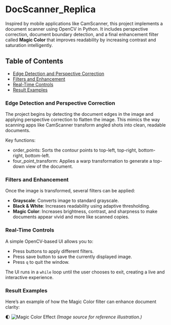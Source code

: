 # DocScanner_Replica
Inspired by mobile applications like CamScanner, this project implements a document scanner using OpenCV in Python. It includes perspective correction, document boundary detection, and a final enhancement filter called **Magic Color** that improves readability by increasing contrast and saturation intelligently.

## Table of Contents

* [Edge Detection and Perspective Correction]()
* [Filters and Enhancement]()
* [Real-Time Controls]()
* [Result Examples]()


### Edge Detection and Perspective Correction
The project begins by detecting the document edges in the image and applying perspective correction to flatten the image. This mimics the way scanning apps like CamScanner transform angled shots into clean, readable documents.

Key functions:
* order_points: Sorts the contour points to top-left, top-right, bottom-right, bottom-left.
* four_point_transform: Applies a warp transformation to generate a top-down view of the document.

### Filters and Enhancement

Once the image is transformed, several filters can be applied:

* **Grayscale**: Converts image to standard grayscale.
* **Black & White**: Increases readability using adaptive thresholding.
* **Magic Color**: Increases brightness, contrast, and sharpness to make documents appear vivid and more like scanned copies.

### Real-Time Controls

A simple OpenCV-based UI allows you to:

* Press buttons to apply different filters.
* Press save button to save the currently displayed image.
* Press `q` to quit the window.

The UI runs in a `while` loop until the user chooses to exit, creating a live and interactive experience.


### Result Examples

Here’s an example of how the Magic Color filter can enhance document clarity:

🌓 ![Magic Color Effect](https://cleanlab.ai/blog/label-errors-image-datasets/)
*(Image source for reference illustration.)*


